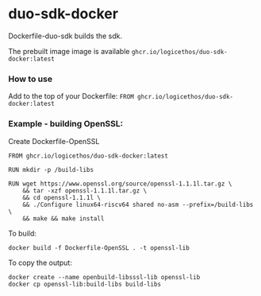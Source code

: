 # duo-sdk-docker

Dockerfile-duo-sdk builds the sdk.

The prebuilt image image is available ```ghcr.io/logicethos/duo-sdk-docker:latest```

### How to use

Add to the top of your Dockerfile:
`FROM ghcr.io/logicethos/duo-sdk-docker:latest`

### Example - building OpenSSL:
Create Dockerfile-OpenSSL
```
FROM ghcr.io/logicethos/duo-sdk-docker:latest

RUN mkdir -p /build-libs

RUN wget https://www.openssl.org/source/openssl-1.1.1l.tar.gz \
    && tar -xzf openssl-1.1.1l.tar.gz \
    && cd openssl-1.1.1l \
    && ./Configure linux64-riscv64 shared no-asm --prefix=/build-libs \
    && make && make install
```

To build:
```
docker build -f Dockerfile-OpenSSL . -t openssl-lib
```

To copy the output:
```
docker create --name openbuild-libsssl-lib openssl-lib
docker cp openssl-lib:build-libs build-libs
```
